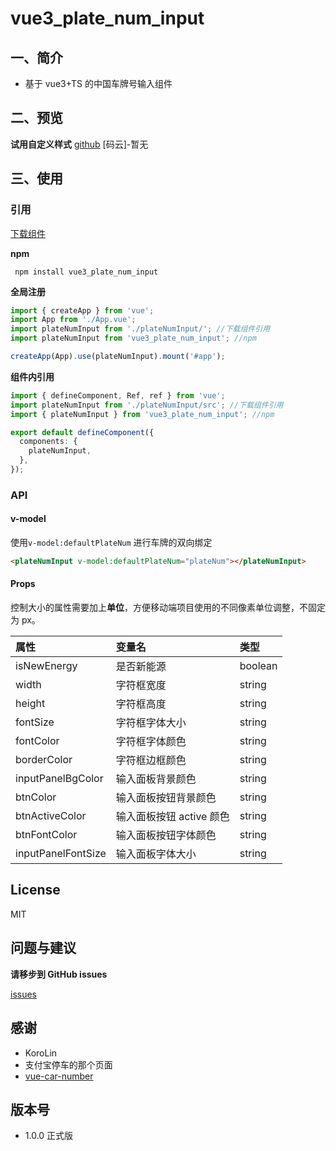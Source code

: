 # vue3_plate_num_input

## 一、简介

- 基于 vue3+TS 的中国车牌号输入组件

## 二、预览

**试用自定义样式**
[github](https://reregi.github.io/vue3_plateNumInput_Demo/)
[码云]-暂无

## 三、使用

### 引用

[下载组件](https://github.com/Reregi/plate_input-/releases/)

**npm**

```
 npm install vue3_plate_num_input
```

**全局注册**

```ts
import { createApp } from 'vue';
import App from './App.vue';
import plateNumInput from './plateNumInput/'; //下载组件引用
import plateNumInput from 'vue3_plate_num_input'; //npm

createApp(App).use(plateNumInput).mount('#app');
```

**组件内引用**

```ts
import { defineComponent, Ref, ref } from 'vue';
import plateNumInput from './plateNumInput/src'; //下载组件引用
import { plateNumInput } from 'vue3_plate_num_input'; //npm

export default defineComponent({
  components: {
    plateNumInput,
  },
});
```

### API

#### v-model

使用`v-model:defaultPlateNum` 进行车牌的双向绑定

```html
<plateNumInput v-model:defaultPlateNum="plateNum"></plateNumInput>
```

#### Props

控制大小的属性需要加上**单位**，方便移动端项目使用的不同像素单位调整，不固定为 px。

| 属性               | 变量名                   | 类型    |
| :----------------- | :----------------------- | :------ |
| isNewEnergy        | 是否新能源               | boolean |
| width              | 字符框宽度               | string  |
| height             | 字符框高度               | string  |
| fontSize           | 字符框字体大小           | string  |
| fontColor          | 字符框字体颜色           | string  |
| borderColor        | 字符框边框颜色           | string  |
| inputPanelBgColor  | 输入面板背景颜色         | string  |
| btnColor           | 输入面板按钮背景颜色     | string  |
| btnActiveColor     | 输入面板按钮 active 颜色 | string  |
| btnFontColor       | 输入面板按钮字体颜色     | string  |
| inputPanelFontSize | 输入面板字体大小         | string  |

## License

MIT

## 问题与建议

**请移步到 GitHub issues**

[issues](https://github.com/Reregi/plate_input-/issues)

## 感谢

- KoroLin
- 支付宝停车的那个页面
- [vue-car-number](https://github.com/windy-boy/vue-car-number)

## 版本号

- 1.0.0
  正式版
